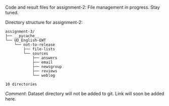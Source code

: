 Code and result files for assignment-2: File management in progress. Stay tuned.

Directory structure for assignment-2:
```
assignment-3/
├── __pycache__
└── UD_English-EWT
    └── not-to-release
        ├── file-lists
        └── sources
            ├── answers
            ├── email
            ├── newsgroup
            ├── reviews
            └── weblog

10 directories

```
*Comment*: Dataset directory will not be added to git. Link will soon be added here.